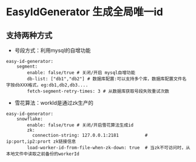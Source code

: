 # EasyIdGenerator 生成全局唯一id

## 支持两种方式

- 号段方式：利用mysql的自增功能
```
easy-id-generator:
    segment:
        enable: false/true # 关闭/开启 mysql自增功能
        db-list: ["db1","db2"] # 数据库配置:可以支持多个库，数据库配置文件名字按dbXXX格式，eg:db1,db2,db3....
        fetch-segment-retry-times: 3 # 从数据库获取号段失败重试次数
```

- 雪花算法：workId是通过zk生产的

```
easy-id-generator:
    snowflake:
        enable: false/true # 关闭/开启雪花算法生成id
        zk:
          connection-string: 127.0.0.1:2181          # ip:port,ip2:prort zk链接信息
        load-worker-id-from-file-when-zk-down: true  # 当zk不可访问时，从本地文件中读取之前备份的workerId
```